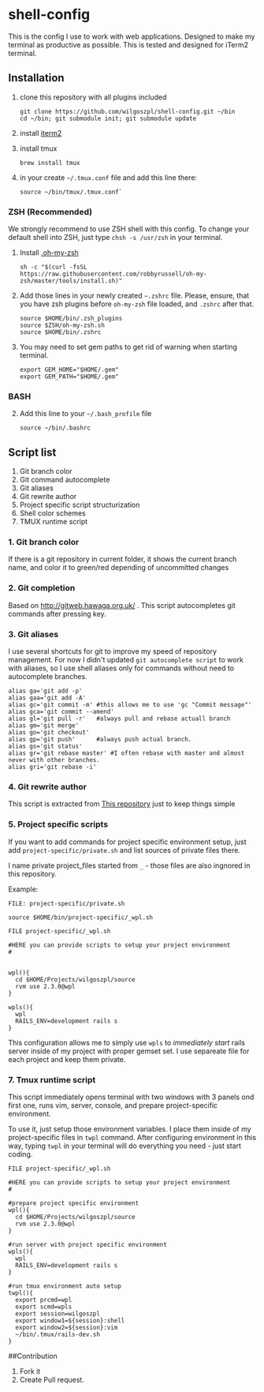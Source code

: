 # shell-config

This is the config I use to work with web applications. Designed to make my terminal as productive as possible. This is tested and designed for iTerm2
terminal.

## Installation

1. clone this repository with all plugins included

    ```shell
    git clone https://github.com/wilgoszpl/shell-config.git ~/bin
    cd ~/bin; git submodule init; git submodule update
    ```

2. install [iterm2](https://www.iterm2.com/index.html)

3. install tmux
    ```shell
    brew install tmux
    ```
4. in your create `~/.tmux.conf` file and add this line there:
    ```shell
    source ~/bin/tmux/.tmux.conf`
    ```

### ZSH (Recommended)

We strongly recommend to use ZSH shell with this config. To change your default shell into ZSH, just type `chsh -s /usr/zsh` in your terminal.

1. Install [.oh-my-zsh](https://github.com/robbyrussell/oh-my-zsh)

    ```shell
    sh -c "$(curl -fsSL https://raw.githubusercontent.com/robbyrussell/oh-my-zsh/master/tools/install.sh)"
    ```
2. Add those lines in your newly created `~.zshrc` file. Please, ensure, that you have zsh plugins before `oh-my-zsh` file loaded, and `.zshrc` after that.

    ```shell
    source $HOME/bin/.zsh_plugins
    source $ZSH/oh-my-zsh.sh
    source $HOME/bin/.zshrc
    ```

3. You may need to set gem paths to get rid of warning when starting terminal.

    ```shell
    export GEM_HOME="$HOME/.gem"
    export GEM_PATH="$HOME/.gem"

    ```


### BASH
2. Add this line to your `~/.bash_profile` file

    ```shell
    source ~/bin/.bashrc
    ```

## Script list

1. Git branch color
2. Git command autocomplete
3. Git aliases
4. Git rewrite author
5. Project specific script structurization
6. Shell color schemes
7. TMUX runtime script

### 1. Git branch color

If there is a git repository in current folder, it shows the current branch name, and color it to green/red depending of uncommitted changes

### 2. Git completion

Based on http://gitweb.hawaga.org.uk/ . This script autocompletes git commands after pressing <TAB> key.

### 3. Git aliases

I use several shortcuts for git to improve my speed of repository management. For now I didn't updated `git autocomplete script` to work with
aliases, so I use shell aliases only for commands without need to autocomplete branches.

``` shell
alias ga='git add -p'
alias gaa='git add -A'
alias gc='git commit -m' #this allows me to use 'gc "Commit message"'
alias gca='git commit --amend'
alias gl='git pull -r'   #always pull and rebase actuall branch
alias gm='git merge'
alias go='git checkout'
alias gp='git push'      #always push actual branch.
alias gs='git status'
alias gr='git rebase master' #I often rebase with master and almost never with other branches.
alias gri='git rebase -i'
```

### 4. Git rewrite author

This script is extracted from [This repository](https://github.com/davidfokkema/git-rewrite-author) just to keep things simple

### 5. Project specific scripts

If you want to add commands for project specific environment setup, just add `project-specific/private.sh` and list sources of private files there.

I name private project_files started from `_` - those files are also ingnored in this repository.

Example:

```shell
FILE: project-specific/private.sh

source $HOME/bin/project-specific/_wpl.sh
```

```shell
FILE project-specific/_wpl.sh

#HERE you can provide scripts to setup your project environment
#


wpl(){
  cd $HOME/Projects/wilgoszpl/source
  rvm use 2.3.0@wpl
}

wpls(){
  wpl
  RAILS_ENV=development rails s
}
```

This configuration allows me to simply use `wpls` to *immediately start* rails server inside of my project with proper gemset set. I use separeate file
for each project and keep them private.

### 7. Tmux runtime script

This script immediately opens terminal with two windows with 3 panels ond first one, runs vim, server, console, and prepare project-specific
environment.

To use it, just setup those environment variables. I place them inside of my project-specific files in `twpl` command. After configuring environment
in this way, typing `twpl` in your terminal will do everything you need - just start coding.


```shell
FILE project-specific/_wpl.sh

#HERE you can provide scripts to setup your project environment
#

#prepare project specific environment
wpl(){
  cd $HOME/Projects/wilgoszpl/source
  rvm use 2.3.0@wpl
}

#run server with project specific environment
wpls(){
  wpl
  RAILS_ENV=development rails s
}

#run tmux environment auto setup
twpl(){
  export prcmd=wpl
  export scmd=wpls
  export session=wilgoszpl
  export window1=${session}:shell
  export window2=${session}:vim
  ~/bin/.tmux/rails-dev.sh
}
```
##Contribution

1. Fork it
2. Create Pull request.

